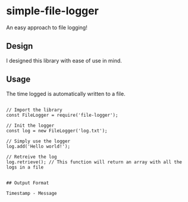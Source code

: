 # simple-file-logger

An easy approach to file logging!

## Design

I designed this library with ease of use in mind.

## Usage

The time logged is automatically written to a file.

```

// Import the library
const FileLogger = require('file-logger');

// Init the logger
const log = new FileLogger('log.txt');

// Simply use the logger
log.add('Hello world!');

// Retreive the log
log.retrieve(); // This function will return an array with all the logs in a file

```

```

## Output Format

Timestamp - Message
```
